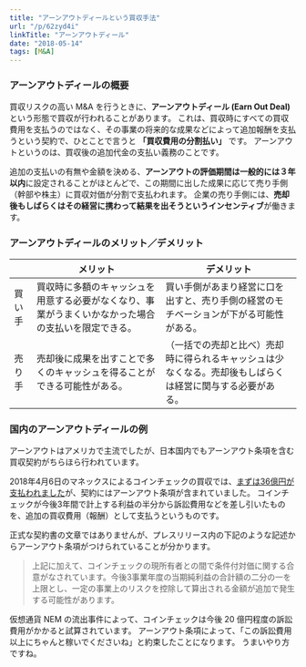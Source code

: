 ```yaml
---
title: "アーンアウトディールという買収手法"
url: "/p/62zyd4i"
linkTitle: "アーンアウトディール"
date: "2018-05-14"
tags: [M&A]
---
```


### アーンアウトディールの概要

買収リスクの高い M&A を行うときに、**アーンアウトディール (Earn Out Deal)** という形態で買収が行われることがあります。
これは、買収時にすべての買収費用を支払うのではなく、その事業の将来的な成果などによって追加報酬を支払うという契約で、ひとことで言うと **「買収費用の分割払い」** です。
アーンアウトというのは、買収後の追加代金の支払い義務のことです。

追加の支払いの有無や金額を決める、**アーンアウトの評価期間は一般的には３年以内**に設定されることがほとんどで、この期間に出した成果に応じて売り手側（幹部や株主）に買収対価が分割で支払われます。
企業の売り手側には、**売却後もしばらくはその経営に携わって結果を出そうというインセンティブ**が働きます。


### アーンアウトディールのメリット／デメリット

|      | メリット | デメリット |
| ---- | ---- | ---- |
| 買い手 | 買収時に多額のキャッシュを用意する必要がなくなり、事業がうまくいかなかった場合の支払いを限定できる。 | 買い手側があまり経営に口を出すと、売り手側の経営のモチベーションが下がる可能性がある。 |
| 売り手 | 売却後に成果を出すことで多くのキャッシュを得ることができる可能性がある。 | （一括での売却と比べ）売却時に得られるキャッシュは少なくなる。売却後もしばらくは経営に関与する必要がある。 |


### 国内のアーンアウトディールの例

アーンアウトはアメリカで主流でしたが、日本国内でもアーンアウト条項を含む買収契約がちらほら行われています。

2018年4月6日のマネックスによるコインチェックの買収では、[まずは36億円が支払われました](http://file.swcms.net/file/monexgroup/jp/news_release/auto_20180405405861/pdfFile.pdf)が、契約にはアーンアウト条項が含まれていました。
コインチェックが今後3年間で計上する利益の半分から訴訟費用などを差し引いたものを、追加の買収費用（報酬）として支払うというものです。

正式な契約書の文章ではありませんが、プレスリリース内の下記のような記述からアーンアウト条項がつけられていることが分かります。

> 上記に加えて、コインチェックの現所有者との間で条件付対価に関する合意がなされています。今後3事業年度の当期純利益の合計額の二分の一を上限とし、一定の事業上のリスクを控除して算出される金額が追加で発生する可能性があります。

仮想通貨 NEM の流出事件によって、コインチェックは今後 20 億円程度の訴訟費用がかかると試算されています。
アーンアウト条項によって、「この訴訟費用以上にちゃんと稼いでくださいね」と約束したことになります。
うまいやり方ですね。

